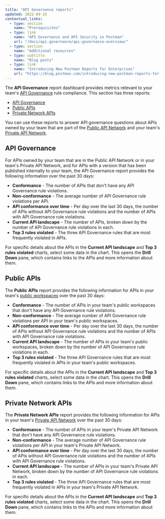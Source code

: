 ```yaml
---
title: "API Governance reports"
updated: 2022-09-15
contextual_links:
  - type: section
    name: "Prerequisites"
  - type: link
    name: "API Governance and API Security in Postman"
    url: "/docs/api-governance/api-governance-overview/"
  - type: section
    name: "Additional resources"
  - type: subtitle
    name: "Blog posts"
  - type: link
    name: "Introducing New Postman Reports for Enterprises"
    url: "https://blog.postman.com/introducing-new-postman-reports-for-enterprises/"
---
```


The **API Governance** report dashboard provides metrics relevant to your team's [API Governance](/docs/api-governance/api-governance-overview/) rule compliance. This section has three reports:

* [API Governance](#api-governance)
* [Public APIs](#public-apis)
* [Private Network APIs](#private-network-apis)

You can use these reports to answer API governance questions about APIs owned by your team that are part of the [Public API Network](/docs/getting-started/exploring-public-api-network/) and your team's [Private API Network](/docs/collaborating-in-postman/adding-private-network/).

## API Governance

For APIs owned by your team that are in the Public API Network or in your team's Private API Network, and for APIs with a version that has been published internally to your team, the API Governance report provides the following information over the past 30 days:

* **Conformance** - The number of APIs that don't have any API Governance rule violations.
* **Non-conformance** - The average number of API Governance rule violations per API.
* **API conformance over time** - Per day over the last 30 days, the number of APIs without API Governance rule violations and the number of APIs with API Governance rule violations.
* **Current API landscape** - The number of APIs, broken down by the number of API Governance rule violations in each.
* **Top 3 rules violated** - The three API Governance rules that are most frequently violated in APIs.

For specific details about the APIs in the **Current API landscape** and **Top 3 rules violated** charts, select some data in the chart. This opens the **Drill Down** pane, which contains links to the APIs and more information about them.

## Public APIs

The **Public APIs** report provides the following information for APIs in your team's [public workspaces](/docs/collaborating-in-postman/using-workspaces/public-workspaces/) over the past 30 days:

* **Conformance** - The number of APIs in your team's public workspaces that don't have any API Governance rule violations.
* **Non-conformance** - The average number of API Governance rule violations per API in your team's public workspaces.
* **API conformance over time** - Per day over the last 30 days, the number of APIs without API Governance rule violations and the number of APIs with API Governance rule violations.
* **Current API landscape** - The number of APIs in your team's public workspaces, broken down by the number of API Governance rule violations in each.
* **Top 3 rules violated** - The three API Governance rules that are most frequently violated in APIs in your team's public workspaces.

For specific details about the APIs in the **Current API landscape** and **Top 3 rules violated** charts, select some data in the chart. This opens the **Drill Down** pane, which contains links to the APIs and more information about them.

## Private Network APIs

The **Private Network APIs** report provides the following information for APIs in your team's [Private API Network](/docs/collaborating-in-postman/adding-private-network/) over the past 30 days:

* **Conformance** - The number of APIs in your team's Private API Network that don't have any API Governance rule violations.
* **Non-conformance** - The average number of API Governance rule violations per API in your team's Private API Network.
* **API conformance over time** - Per day over the last 30 days, the number of APIs without API Governance rule violations and the number of APIs with API Governance rule violations.
* **Current API landscape** - The number of APIs in your team's Private API Network, broken down by the number of API Governance rule violations in each.
* **Top 3 rules violated** - The three API Governance rules that are most frequently violated in APIs in your team's Private API Network.

For specific details about the APIs in the **Current API landscape** and **Top 3 rules violated** charts, select some data in the chart. This opens the **Drill Down** pane, which contains links to the APIs and more information about them.
